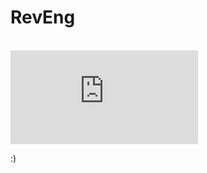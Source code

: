 # RevEng

<br>
<iframe src="https://www.youtube.com/embed/9cQlVww0zKo?rel=0&amp;controls=0&amp;showinfo=0" frameborder="0" allowfullscreen></iframe>

:)